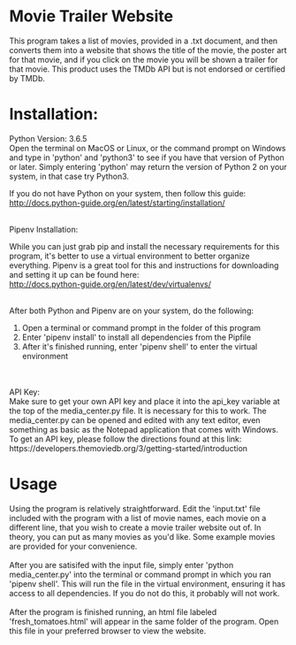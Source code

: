 # Movie Trailer Website

This program takes a list of movies, provided in a .txt document, and then converts them into a website that shows the title of the movie, the poster art for that movie, and if you click on the movie you will be shown a trailer for that movie. This product uses the TMDb API but is not endorsed or certified by TMDb.

# Installation:

Python Version: 3.6.5 <br>
Open the terminal on MacOS or Linux, or the command prompt on Windows and type in 'python' and 'python3' to see if you have that version of Python or later. Simply entering 'python' may return the version of Python 2 on your system, in that case try Python3. <br>

If you do not have Python on your system, then follow this guide: http://docs.python-guide.org/en/latest/starting/installation/
<br>
<br>

Pipenv Installation:

While you can just grab pip and install the necessary requirements for this program, it's better to use a virtual environment to better organize everything. Pipenv is a great tool for this and instructions for downloading and setting it up can be found here: <br>http://docs.python-guide.org/en/latest/dev/virtualenvs/
<br>
<br>

After both Python and Pipenv are on your system, do the following:
<ol>
<li>Open a terminal or command prompt in the folder of this program</li>
<li>Enter 'pipenv install' to install all dependencies from the Pipfile</li>
<li>After it's finished running, enter 'pipenv shell' to enter the virtual environment</li>
</ol>
<br>
<br>
API Key:<br>
Make sure to get your own API key and place it into the api_key variable at the top of the media_center.py file. It is necessary for this to work. The media_center.py can be opened and edited with any text editor, even something as basic as the Notepad application that comes with Windows. <br>
To get an API key, please follow the directions found at this link: https://developers.themoviedb.org/3/getting-started/introduction


# Usage
Using the program is relatively straightforward. Edit the 'input.txt' file included with the program with a list of movie names, each movie on a different line, that you wish to create a movie trailer website out of. In theory, you can put as many movies as you'd like. Some example movies are provided for your convenience.
<br>
<br>
After you are satisifed with the input file, simply enter 'python media_center.py' into the terminal or command prompt in which you ran 'pipenv shell'. This will run the file in the virtual environment, ensuring it has access to all dependencies. If you do not do this, it probably will not work.
<br>
<br>
After the program is finished running, an html file labeled 'fresh_tomatoes.html' will appear in the same folder of the program. Open this file in your preferred browser to view the website.